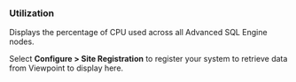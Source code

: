 ### Utilization

Displays the percentage of CPU used across all Advanced SQL Engine nodes.

Select **Configure > Site Registration** to register your system to retrieve data from Viewpoint to display here.
